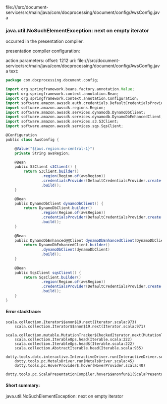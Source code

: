 file://<WORKSPACE>/src/document-service/src/main/java/com/docprocessing/document/config/AwsConfig.java
### java.util.NoSuchElementException: next on empty iterator

occurred in the presentation compiler.

presentation compiler configuration:


action parameters:
offset: 1212
uri: file://<WORKSPACE>/src/document-service/src/main/java/com/docprocessing/document/config/AwsConfig.java
text:
```scala
package com.docprocessing.document.config;

import org.springframework.beans.factory.annotation.Value;
import org.springframework.context.annotation.Bean;
import org.springframework.context.annotation.Configuration;
import software.amazon.awssdk.auth.credentials.DefaultCredentialsProvider;
import software.amazon.awssdk.regions.Region;
import software.amazon.awssdk.services.dynamodb.DynamoDbClient;
import software.amazon.awssdk.services.dynamodb.DynamoDbEnhancedClient;
import software.amazon.awssdk.services.s3.S3Client;
import software.amazon.awssdk.services.sqs.SqsClient;

@Configuration
public class AwsConfig {

    @Value("${aws.region:eu-central-1}")
    private String awsRegion;

    @Bean
    public S3Client s3Client() {
        return S3Client.builder()
                .region(Region.of(awsRegion))
                .credentialsProvider(DefaultCredentialsProvider.create())
                .build();
    }

    @Bean
    public DynamoDbClient dynamoDbClient() {
        return DynamoDbClient.builder()
                .region(Region.of(awsRegion))
                .credentialsProvider(DefaultCredentialsProvider.create())
                .build();
    }
    
    @Bean
    public DynamoDbEnhanced@@Client dynamoDbEnhancedClient(DynamoDbClient dynamoDbClient) {
        return DynamoDbEnhancedClient.builder()
                .dynamoDbClient(dynamoDbClient)
                .build();
    }
    
    @Bean
    public SqsClient sqsClient() {
        return SqsClient.builder()
                .region(Region.of(awsRegion))
                .credentialsProvider(DefaultCredentialsProvider.create())
                .build();
    }
}

```



#### Error stacktrace:

```
scala.collection.Iterator$$anon$19.next(Iterator.scala:973)
	scala.collection.Iterator$$anon$19.next(Iterator.scala:971)
	scala.collection.mutable.MutationTracker$CheckedIterator.next(MutationTracker.scala:76)
	scala.collection.IterableOps.head(Iterable.scala:222)
	scala.collection.IterableOps.head$(Iterable.scala:222)
	scala.collection.AbstractIterable.head(Iterable.scala:935)
	dotty.tools.dotc.interactive.InteractiveDriver.run(InteractiveDriver.scala:164)
	dotty.tools.pc.MetalsDriver.run(MetalsDriver.scala:45)
	dotty.tools.pc.HoverProvider$.hover(HoverProvider.scala:40)
	dotty.tools.pc.ScalaPresentationCompiler.hover$$anonfun$1(ScalaPresentationCompiler.scala:376)
```
#### Short summary: 

java.util.NoSuchElementException: next on empty iterator